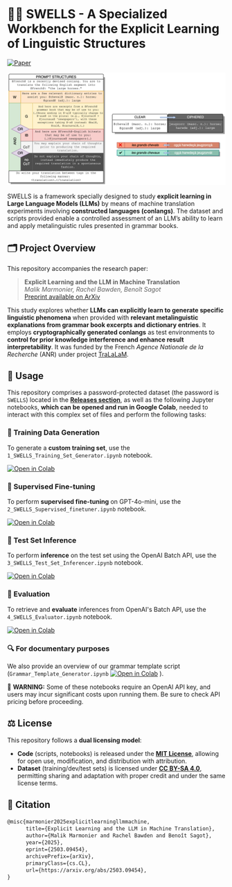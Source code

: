 # 🌊🌊 SWELLS - A Specialized Workbench for the Explicit Learning of Linguistic Structures
[![Paper](http://img.shields.io/badge/Arxiv:2503.09454-B31B1B.svg)](https://arxiv.org/abs/2503.09454)

<p align="center">
  <picture>
    <!-- Dark Mode SVG -->
    <source srcset="SWELLS_dark.svg" media="(prefers-color-scheme: dark)">
    <!-- Light Mode SVG (Default) -->
    <img src="SWELLS.svg" alt="Synoptic Illustration" width="800">
  </picture>
</p>


SWELLS is a framework specially designed to study **explicit learning in Large Language Models (LLMs)** by means of machine translation experiments involving **constructed languages (conlangs)**. The dataset and scripts provided enable a controlled assessment of an LLM’s ability to learn and apply metalinguistic rules presented in grammar books.

## 🗂 **Project Overview**

This repository accompanies the research paper:

> **Explicit Learning and the LLM in Machine Translation**  
> *Malik Marmonier, Rachel Bawden, Benoît Sagot*  
> [Preprint available on ArXiv](https://arxiv.org/abs/2503.09454)

This study explores whether **LLMs can explicitly learn to generate specific linguistic phenomena** when provided with **relevant metalinguistic explanations from grammar book excerpts and dictionary entries**. It employs **cryptographically generated conlangs** as test environments to **control for prior knowledge interference and enhance result interpretability**. It was funded by the French _Agence Nationale de la Recherche_ (ANR) under project [TraLaLaM](https://ressources.chapsvision.com/fr/tralalam/projet).

## 🧩 **Usage**

This repository comprises a password-protected dataset (the password is `SWELLS`) located in the **[Releases section](https://github.com/mmarmonier/SWELLS/releases)**, as well as the following Jupyter notebooks, **which can be opened and run in Google Colab**, needed to interact with this complex set of files and perform the following tasks:

### **🔹 Training Data Generation**
To generate a **custom training set**, use the `1_SWELLS_Training_Set_Generator.ipynb` notebook. 

<a target="_blank" href="https://colab.research.google.com/github/mmarmonier/SWELLS/blob/main/1_SWELLS_Training_Set_Generator.ipynb">
  <img src="https://colab.research.google.com/assets/colab-badge.svg" alt="Open in Colab"/>
</a>

### **🔹 Supervised Fine-tuning**
To perform **supervised fine-tuning** on GPT-4o-mini, use the `2_SWELLS_Supervised_finetuner.ipynb` notebook.

<a target="_blank" href="https://colab.research.google.com/github/mmarmonier/SWELLS/blob/main/2_SWELLS_Supervised_finetuner.ipynb">
  <img src="https://colab.research.google.com/assets/colab-badge.svg" alt="Open in Colab"/>
</a>


### **🔹 Test Set Inference**
To perform **inference** on the test set using the OpenAI Batch API, use the `3_SWELLS_Test_Set_Inferencer.ipynb` notebook.

<a target="_blank" href="https://colab.research.google.com/github/mmarmonier/SWELLS/blob/main/3_SWELLS_Test_Set_Inferencer.ipynb">
  <img src="https://colab.research.google.com/assets/colab-badge.svg" alt="Open in Colab"/>
</a>


### **🔹 Evaluation**
To retrieve and **evaluate** inferences from OpenAI's Batch API, use the `4_SWELLS_Evaluator.ipynb` notebook.

<a target="_blank" href="https://colab.research.google.com/github/mmarmonier/SWELLS/blob/main/4_SWELLS_Evaluator.ipynb">
  <img src="https://colab.research.google.com/assets/colab-badge.svg" alt="Open in Colab"/>
</a>


### 🔍 **For documentary purposes** 
We also provide an overview of our grammar template script (`Grammar_Template_Generator.ipynb` <a target="_blank" href="https://colab.research.google.com/github/mmarmonier/SWELLS/blob/main/Grammar_Template_Generator.ipynb">
  <img src="https://colab.research.google.com/assets/colab-badge.svg" alt="Open in Colab"/></a> ).

🚨 **WARNING:** Some of these notebooks require an OpenAI API key, and users may incur significant costs upon running them. Be sure to check API pricing before proceeding.

## ⚖ **License**
This repository follows a **dual licensing model**:

- **Code** (scripts, notebooks) is released under the **[MIT License](https://opensource.org/license/mit/)**, allowing for open use, modification, and distribution with attribution.
- **Dataset** (training/dev/test sets) is licensed under **[CC BY-SA 4.0](http://creativecommons.org/licenses/by/4.0/)**, permitting sharing and adaptation with proper credit and under the same license terms.

## 📝 **Citation**
```
@misc{marmonier2025explicitlearningllmmachine,
      title={Explicit Learning and the LLM in Machine Translation}, 
      author={Malik Marmonier and Rachel Bawden and Benoît Sagot},
      year={2025},
      eprint={2503.09454},
      archivePrefix={arXiv},
      primaryClass={cs.CL},
      url={https://arxiv.org/abs/2503.09454}, 
}
```
